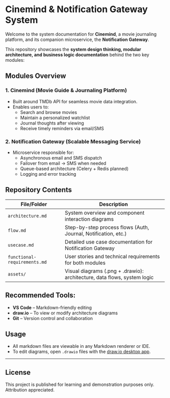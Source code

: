 # Cinemind & Notification Gateway System

Welcome to the system documentation for **Cinemind**, a movie journaling platform, and its companion microservice, the **Notification Gateway**.

This repository showcases the **system design thinking, modular architecture, and business logic documentation** behind the two key modules:


## Modules Overview

### 1. Cinemind (Movie Guide & Journaling Platform)
- Built around TMDb API for seamless movie data integration.
- Enables users to:
  - Search and browse movies
  - Maintain a personalized watchlist
  - Journal thoughts after viewing
  - Receive timely reminders via email/SMS

### 2. Notification Gateway (Scalable Messaging Service)
- Microservice responsible for:
  - Asynchronous email and SMS dispatch
  - Failover from email → SMS when needed
  - Queue-based architecture (Celery + Redis planned)
  - Logging and error tracking


##  Repository Contents

| File/Folder         | Description                                                                 |
|---------------------|-----------------------------------------------------------------------------|
| `architecture.md`   | System overview and component interaction diagrams                          |
| `flow.md`           | Step-by-step process flows (Auth, Journal, Notification, etc.)              |
| `usecase.md`        | Detailed use case documentation for Notification Gateway                    |
| `functional-requirements.md` | User stories and technical requirements for both modules            |
| `assets/`           | Visual diagrams (.png + .drawio): architecture, data flows, system logic    |

## Recommended Tools:
- **VS Code** – Markdown-friendly editing
- **draw.io** – To view or modify architecture diagrams
- **Git** – Version control and collaboration


##  Usage

- All markdown files are viewable in any Markdown renderer or IDE.  
- To edit diagrams, open `.drawio` files with the [draw.io desktop app](https://draw.io).  

---

## License

This project is published for learning and demonstration purposes only. Attribution appreciated.





